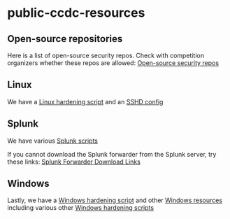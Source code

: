 # public-ccdc-resources

## Open-source repositories
Here is a list of open-source security repos. Check with competition organizers whether 
these repos are allowed:
[Open-source security repos](open-source-security-repos.md)

## Linux
We have a [Linux hardening script](linux/harden.sh) and an [SSHD config](linux/sshd_config)

## Splunk
We have various [Splunk scripts](splunk_setup/)

If you cannot download the Splunk forwarder from the Splunk server, try these links:
[Splunk Forwarder Download Links](splunk-forwarders.md)

## Windows
Lastly, we have a [Windows hardening script](windows-hardening.ps1) and other [Windows
resources](windows/) including various other [Windows hardening scripts](windows/hardening/)
